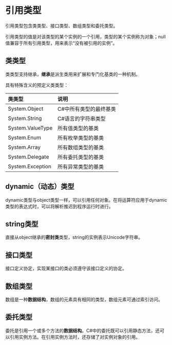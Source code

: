 # 引用类型

引用类型包含类类型、接口类型、数组类型和委托类型。

引用类型的值是对该类型的某个实例的一个引用，类型的某个实例称为对象；null值兼容于所有引用类型，用来表示“没有被引用的实例”。

## 类类型

类类型支持继承，**继承**是派生类用来扩展和专门化基类的一种机制。

具有特殊含义的预定义类类型：

| 类类型 | 说明 |
| :--- | :--- |
| System.Object | C\#中所有类型的最终基类 |
| System.String | C\#语言的字符串类型 |
| System.ValueType | 所有值类型的基类 |
| System.Enum | 所有枚举类型的基类 |
| System.Array | 所有数组类型的基类 |
| System.Delegate | 所有委托类型的基类 |
| System.Exception | 所有异常类型的基类 |

## dynamic（动态）类型

dynamic类型与object类型一样，可以引用任何对象。在将运算符应用于dynamic类型的表达式时，可以将解析推迟到程序运行时进行。

## string类型

直接从object继承的**密封类**类型，string的实例表示Unicode字符串。

## 接口类型

接口定义协定，实现某接口的类必须遵守该接口定义的协定。

## 数组类型

数组是一种**数据结构**，数组的元素具有相同的类型，数组元素可通过索引访问。

## 委托类型

委托是引用一个或多个方法的**数据结构**。C\#中的委托既可以引用静态方法，还可以引用实例方法。在引用实例方法时，还存储了对实例对象的引用。



